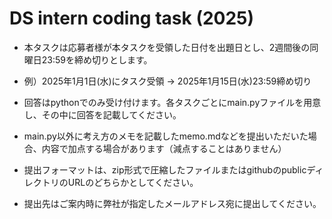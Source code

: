 # DS intern coding task (2025)

- 本タスクは応募者様が本タスクを受領した日付を出題日とし、2週間後の同曜日23:59を締め切りとします。
- 例）2025年1月1日(水)にタスク受領 → 2025年1月15日(水)23:59締め切り

- 回答はpythonでのみ受け付けます。各タスクごとにmain.pyファイルを用意し、その中に回答を記載してください。
- main.py以外に考え方のメモを記載したmemo.mdなどを提出いただいた場合、内容で加点する場合があります（減点することはありません）
- 提出フォーマットは、zip形式で圧縮したファイルまたはgithubのpublicディレクトリのURLのどちらかとしてください。
- 提出先はご案内時に弊社が指定したメールアドレス宛に提出してください。
